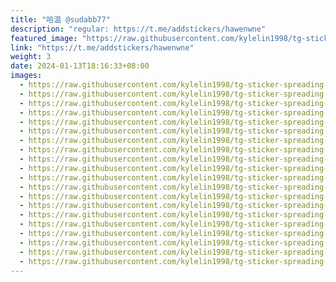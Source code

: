 ```yaml
---
title: "哈温 @sudabb77"
description: "regular: https://t.me/addstickers/hawenwne"
featured_image: "https://raw.githubusercontent.com/kylelin1998/tg-sticker-spreading-worldwide-images/main/img/4de9403f-31b9-4c30-854f-72cc1fd4086e.jpg"
link: "https://t.me/addstickers/hawenwne"
weight: 3
date: 2024-01-13T18:16:33+08:00
images:
  - https://raw.githubusercontent.com/kylelin1998/tg-sticker-spreading-worldwide-images/main/img/4de9403f-31b9-4c30-854f-72cc1fd4086e.jpg
  - https://raw.githubusercontent.com/kylelin1998/tg-sticker-spreading-worldwide-images/main/img/47bbfb42-6981-45fa-b196-9d6d51dc46f2.jpg
  - https://raw.githubusercontent.com/kylelin1998/tg-sticker-spreading-worldwide-images/main/img/fdfa7a6a-4567-4790-acd5-207a31f44bf3.jpg
  - https://raw.githubusercontent.com/kylelin1998/tg-sticker-spreading-worldwide-images/main/img/1ce6f654-b147-44d8-b359-4cf9c39b32da.jpg
  - https://raw.githubusercontent.com/kylelin1998/tg-sticker-spreading-worldwide-images/main/img/a1a867f5-a223-456c-a7aa-df799564e117.jpg
  - https://raw.githubusercontent.com/kylelin1998/tg-sticker-spreading-worldwide-images/main/img/f63d0270-6107-45e6-82cc-fc0a32a442c5.jpg
  - https://raw.githubusercontent.com/kylelin1998/tg-sticker-spreading-worldwide-images/main/img/a47909ae-023c-4ac5-a5a4-d90c163ca6e6.jpg
  - https://raw.githubusercontent.com/kylelin1998/tg-sticker-spreading-worldwide-images/main/img/fc5e47b1-3354-49fe-a261-f52822c9c809.jpg
  - https://raw.githubusercontent.com/kylelin1998/tg-sticker-spreading-worldwide-images/main/img/ea2c9c4e-009c-4b5a-ba57-9e1cb024cfaa.jpg
  - https://raw.githubusercontent.com/kylelin1998/tg-sticker-spreading-worldwide-images/main/img/782d7620-1c8e-45ca-91e0-25182fa39695.jpg
  - https://raw.githubusercontent.com/kylelin1998/tg-sticker-spreading-worldwide-images/main/img/632bebc2-75d4-4de2-96ff-5f4f98e76eac.jpg
  - https://raw.githubusercontent.com/kylelin1998/tg-sticker-spreading-worldwide-images/main/img/d221af89-cb31-45ce-ba2c-e6d999a90b4c.jpg
  - https://raw.githubusercontent.com/kylelin1998/tg-sticker-spreading-worldwide-images/main/img/5dcf8661-9876-4601-af5b-735860d1c3ae.jpg
  - https://raw.githubusercontent.com/kylelin1998/tg-sticker-spreading-worldwide-images/main/img/8fd2c3b2-6b6b-43c4-9e0d-57b11d6f8e7c.jpg
  - https://raw.githubusercontent.com/kylelin1998/tg-sticker-spreading-worldwide-images/main/img/629dcb1c-df2c-43b1-aab1-f841f97db04f.jpg
  - https://raw.githubusercontent.com/kylelin1998/tg-sticker-spreading-worldwide-images/main/img/76fbcdc3-11fd-4c7c-8a90-935b7439832f.jpg
  - https://raw.githubusercontent.com/kylelin1998/tg-sticker-spreading-worldwide-images/main/img/df0c5b31-fe3e-44e9-8652-d7dbdc749cf6.jpg
  - https://raw.githubusercontent.com/kylelin1998/tg-sticker-spreading-worldwide-images/main/img/a5a775a1-637b-447a-bab1-43875ee5cd38.jpg
  - https://raw.githubusercontent.com/kylelin1998/tg-sticker-spreading-worldwide-images/main/img/908398e5-ada0-45e4-a83d-dae5bc154005.jpg
  - https://raw.githubusercontent.com/kylelin1998/tg-sticker-spreading-worldwide-images/main/img/f76bf6f5-2009-4151-b189-d7a531373bf2.jpg
---
```

